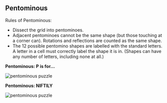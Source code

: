 ## Pentominous

Rules of Pentominous:
 - Dissect the grid into pentominoes.
 - Adjacent pentominoes cannot be the same shape (but those touching at a corner can). Rotations and reflections are counted as the same shape.
 - The 12 possible pentomino shapes are labelled with the standard letters. A letter in a cell must correctly label the shape it is in. (Shapes can have any number of letters, including none at all.)


**Pentominous: P is for...**

![pentominous puzzle](/puzzleimages/pentominous-p.png)


**Pentominous: NIFTILY**

![pentominous puzzle](/puzzleimages/pentominous-niftily.png)

